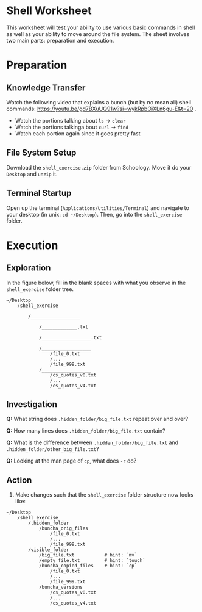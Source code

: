 # Shell Worksheet

This worksheet will test your ability to use various basic commands in shell as
well as your ability to move around the file system. The sheet involves two main
parts: preparation and execution.

# Preparation

## Knowledge Transfer

Watch the following video that explains a bunch (but by no mean all) shell
commands: https://youtu.be/gd7BXuUQ91w?si=wykRpbOiXLn6gu-E&t=20 .
  - Watch the portions talking about `ls` -> `clear`
  - Watch the portions talkinga bout `curl` -> `find`
  - Watch each portion again since it goes pretty fast

## File System Setup

Download the `shell_exercise.zip` folder from Schoology. Move it do your
`Desktop` and `unzip` it.

## Terminal Startup

Open up the terminal (`Applications/Utilities/Terminal`) and navigate to your
desktop (in unix: `cd ~/Desktop`). Then, go into the `shell_exercise` folder.

# Execution

## Exploration

In the figure below, fill in the blank spaces with what you observe in the
`shell_exercise` folder tree.

```shell
~/Desktop
    /shell_exercise

        /__________________

            /_____________.txt

            /__________________.txt

            /__________________
                /file_0.txt
                /...
                /file_999.txt
            /__________________
                /cs_quotes_v0.txt
                /...
                /cs_quotes_v4.txt
```

## Investigation

**Q:** What string does `.hidden_folder/big_file.txt` repeat over and over?

**Q:** How many lines does `.hidden_folder/big_file.txt` contain?

**Q:** What is the difference between `.hidden_folder/big_file.txt` and `.hidden_folder/other_big_file.txt`?

**Q:** Looking at the man page of `cp`, what does `-r` do?

## Action

1. Make changes such that the `shell_exercise` folder structure now looks like:

```shell
~/Desktop
    /shell_exercise
        /.hidden_folder
            /buncha_orig_files
                /file_0.txt
                /...
                /file_999.txt
        /visible_folder
            /big_file.txt           # hint: `mv`
            /empty_file.txt         # hint: `touch`
            /buncha_copied_files    # hint: `cp`
                /file_0.txt
                /...
                /file_999.txt
            /buncha_versions
                /cs_quotes_v0.txt
                /...
                /cs_quotes_v4.txt
```
